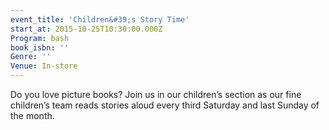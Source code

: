 ```yaml
---
event_title: 'Children&#39;s Story Time'
start_at: 2015-10-25T10:30:00.000Z
Program: bash
book_isbn: ''
Genre: ''
Venue: In-store
---
```


Do you love picture books? Join us in our children’s section as our fine children’s team reads stories aloud every third Saturday and last Sunday of the month.